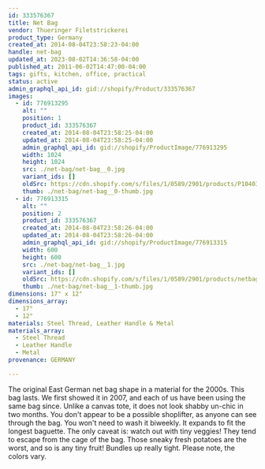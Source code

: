 ```yaml
---
id: 333576367
title: Net Bag
vendor: Thueringer Filetstrickerei
product_type: Germany
created_at: 2014-08-04T23:58:23-04:00
handle: net-bag
updated_at: 2023-08-02T14:36:58-04:00
published_at: 2011-06-02T14:47:00-04:00
tags: gifts, kitchen, office, practical
status: active
admin_graphql_api_id: gid://shopify/Product/333576367
images:
  - id: 776913295
    alt: ""
    position: 1
    product_id: 333576367
    created_at: 2014-08-04T23:58:25-04:00
    updated_at: 2014-08-04T23:58:25-04:00
    admin_graphql_api_id: gid://shopify/ProductImage/776913295
    width: 1024
    height: 1024
    src: ./net-bag/net-bag__0.jpg
    variant_ids: []
    oldSrc: https://cdn.shopify.com/s/files/1/0589/2901/products/P1040337.jpeg?v=1407211105
    thumb: ./net-bag/net-bag__0-thumb.jpg
  - id: 776913315
    alt: ""
    position: 2
    product_id: 333576367
    created_at: 2014-08-04T23:58:26-04:00
    updated_at: 2014-08-04T23:58:26-04:00
    admin_graphql_api_id: gid://shopify/ProductImage/776913315
    width: 600
    height: 600
    src: ./net-bag/net-bag__1.jpg
    variant_ids: []
    oldSrc: https://cdn.shopify.com/s/files/1/0589/2901/products/netbag.jpeg?v=1407211106
    thumb: ./net-bag/net-bag__1-thumb.jpg
dimensions: 17" x 12"
dimensions_array:
  - 17"
  - 12"
materials: Steel Thread, Leather Handle & Metal
materials_array:
  - Steel Thread
  - Leather Handle
  - Metal
provenance: GERMANY

---
```


The original East German net bag shape in a material for the 2000s. This bag lasts. We first showed it in 2007, and each of us have been using the same bag since. Unlike a canvas tote, it does not look shabby un-chic in two months. You don't appear to be a possible shoplifter, as anyone can see through the bag. You won't need to wash it biweekly. It expands to fit the longest baguette. The only caveat is: watch out with tiny veggies! They tend to escape from the cage of the bag. Those sneaky fresh potatoes are the worst, and so is any tiny fruit! Bundles up really tight. Please note, the colors vary.
